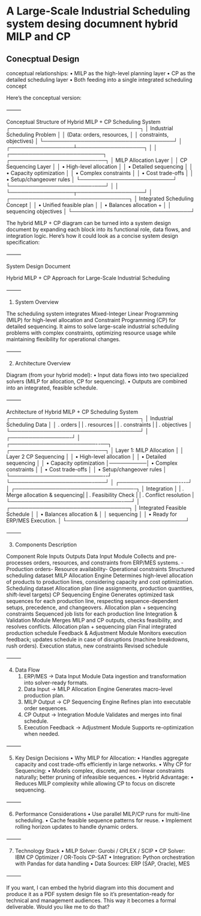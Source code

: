 # A Large-Scale Industrial Scheduling system desing documnent hybrid MILP and CP

## Conecptual Design
conceptual relationships:
	•	MILP as the high-level planning layer
	•	CP as the detailed scheduling layer
	•	Both feeding into a single integrated scheduling concept

Here’s the conceptual version:

⸻

Conceptual Structure of Hybrid MILP + CP Scheduling System
                  ┌───────────────────────────────────┐
                  │    Industrial Scheduling Problem  │
                  │   (Data: orders, resources,       │
                  │    constraints, objectives)       │
                  └───────────────────────────────────┘
                                │
              ┌─────────────────┴──────────────────┐
              │                                    │
┌─────────────────────────┐          ┌───────────────────────-──┐
│ MILP Allocation Layer   │          │ CP Sequencing Layer      │
│ • High-level allocation │          │ • Detailed sequencing    │
│ • Capacity optimization │          │ • Complex constraints    │
│ • Cost trade-offs       │          │ • Setup/changeover rules │
└─────────────────────────┘          └──────────────────────-───┘
              │                                    │
              └─────────────────┬──────────────────┘
                                │
                ┌────────────────────────────────┐
                │ Integrated Scheduling Concept  │
                │ • Unified feasible plan        │
                │ • Balances allocation +        │
                │   sequencing objectives        │
                └────────────────────────────────┘


The hybrid MILP + CP diagram can be turned into a system design document by expanding each block into its functional role, data flows, and integration logic.
Here’s how it could look as a concise system design specification:

⸻

System Design Document

Hybrid MILP + CP Approach for Large-Scale Industrial Scheduling

⸻

1. System Overview

The scheduling system integrates Mixed-Integer Linear Programming (MILP) for high-level allocation and Constraint Programming (CP) for detailed sequencing.
It aims to solve large-scale industrial scheduling problems with complex constraints, optimizing resource usage while maintaining flexibility for operational changes.

⸻

2. Architecture Overview

Diagram (from your hybrid model):
	•	Input data flows into two specialized solvers (MILP for allocation, CP for sequencing).
	•	Outputs are combined into an integrated, feasible schedule.

⸻

Architecture of Hybrid MILP + CP Scheduling System
                  ┌───────────────────────────────────┐
                  │    Industrial Scheduling Data     │
                  │    . orders                       |
                  |    . resources                    |
                  |    . constraints                  |
                  |    . objectives                   │
                  └───────────────────────────────────┘
                                │
              ┌────────────────-┘
              │                                   
┌───────────────────────--──┐          ┌───────────────────────-──┐
│  Layer 1: MILP Allocation │          │ Layer 2 CP Sequencing    │
│ • High-level allocation   │          │ • Detailed sequencing    │
│ • Capacity optimization   │──────────│ • Complex constraints    │
│ • Cost trade-offs         │          │ • Setup/changeover rules │
└─────────────────────────--┘          └──────────────────────-───┘
                                                     │
                                ┌────────────────----┘
                                │
                ┌────────────────────────────────-┐
                │          Integration            │
                |  . Merge allocation & sequencing|
                |   . Feasibility Check           |
                |   . Conflict resolution         |
                └──────────────────────────────-──┘
                                │
                ┌────────────────────────────────┐
                │ Integrated Feasible Schedule   │
                │ • Balances allocation &        │
                │   sequencing                   │
                │ • Ready for ERP/MES Execution. │
                └────────────────────────────────┘




⸻

3. Components Description

Component	Role	Inputs	Outputs
Data Input Module	Collects and pre-processes orders, resources, and constraints from ERP/MES systems.	- Production orders- Resource availability- Operational constraints	Structured scheduling dataset
MILP Allocation Engine	Determines high-level allocation of products to production lines, considering capacity and cost optimization.	Scheduling dataset	Allocation plan (line assignments, production quantities, shift-level targets)
CP Sequencing Engine	Generates optimized task sequences for each production line, respecting sequence-dependent setups, precedence, and changeovers.	Allocation plan + sequencing constraints	Sequenced job lists for each production line
Integration & Validation Module	Merges MILP and CP outputs, checks feasibility, and resolves conflicts.	Allocation plan + sequencing plan	Final integrated production schedule
Feedback & Adjustment Module	Monitors execution feedback; updates schedule in case of disruptions (machine breakdowns, rush orders).	Execution status, new constraints	Revised schedule


⸻

4. Data Flow
	1.	ERP/MES → Data Input Module
Data ingestion and transformation into solver-ready formats.
	2.	Data Input → MILP Allocation Engine
Generates macro-level production plan.
	3.	MILP Output → CP Sequencing Engine
Refines plan into executable order sequences.
	4.	CP Output → Integration Module
Validates and merges into final schedule.
	5.	Execution Feedback → Adjustment Module
Supports re-optimization when needed.

⸻

5. Key Design Decisions
	•	Why MILP for Allocation:
	•	Handles aggregate capacity and cost trade-offs efficiently in large networks.
	•	Why CP for Sequencing:
	•	Models complex, discrete, and non-linear constraints naturally; better pruning of infeasible sequences.
	•	Hybrid Advantage:
	•	Reduces MILP complexity while allowing CP to focus on discrete sequencing.

⸻

6. Performance Considerations
	•	Use parallel MILP/CP runs for multi-line scheduling.
	•	Cache feasible sequence patterns for reuse.
	•	Implement rolling horizon updates to handle dynamic orders.

⸻

7. Technology Stack
	•	MILP Solver: Gurobi / CPLEX / SCIP
	•	CP Solver: IBM CP Optimizer / OR-Tools CP-SAT
	•	Integration: Python orchestration with Pandas for data handling
	•	Data Sources: ERP (SAP, Oracle), MES

⸻

If you want, I can embed the hybrid diagram into this document and produce it as a PDF system design file so it’s presentation-ready for technical and management audiences. This way it becomes a formal deliverable. Would you like me to do that?